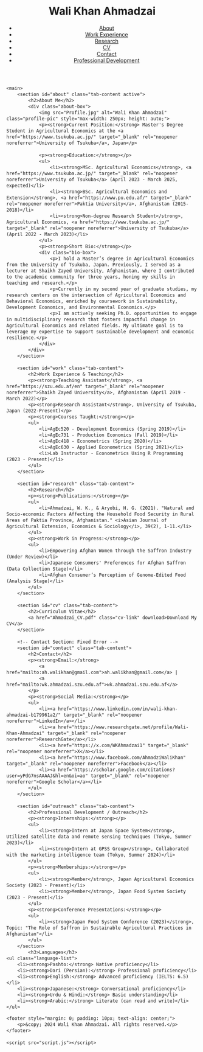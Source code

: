 <!DOCTYPE html>
<html lang="en">
<head>
    <meta charset="UTF-8">
    <meta name="viewport" content="width=device-width, initial-scale=1.0">
    <meta name="description" content="Wali Khan Ahmadzai's professional portfolio showcasing academic achievements, research, and work experience in Agricultural Economics.">
    <meta name="keywords" content="Wali Khan Ahmadzai, Agricultural Economics, Research, Work Experience, CV, Contact">
    <meta name="author" content="Wali Khan Ahmadzai">
    <title>Wali Khan Ahmadzai's Portfolio</title>
    <link rel="stylesheet" href="style.css">
</head>
<body>
    <header>
        <div class="header-wrapper">
         <h1 class="portfolio-name">Wali Khan Ahmadzai</h1>
            <nav class="tabs-nav" aria-label="Main Navigation">
                <ul>
                    <li><a href="#" class="tab-link" data-tab="about" aria-current="page">About</a></li>
                    <li><a href="#" class="tab-link" data-tab="work">Work Experience</a></li>
                    <li><a href="#" class="tab-link" data-tab="research">Research</a></li>
                    <li><a href="#" class="tab-link" data-tab="cv">CV</a></li>
                    <li><a href="#" class="tab-link" data-tab="contact">Contact</a></li>
                    <li><a href="#" class="tab-link" data-tab="outreach">Professional Development</a></li>
                </ul>
            </nav>
        </div>
    </header>

    <main>
        <section id="about" class="tab-content active">
            <h2>About Me</h2>
            <div class="about-box">
                <img src="Profile.jpg" alt="Wali Khan Ahmadzai" class="profile-pic" style="max-width: 250px; height: auto;">
                <p><strong>Current Position:</strong> Master's Degree Student in Agricultural Economics at the <a href="https://www.tsukuba.ac.jp/" target="_blank" rel="noopener noreferrer">University of Tsukuba</a>, Japan</p>

                <p><strong>Education:</strong></p>
                <ul>
                    <li><strong>MSc. Agricultural Economics</strong>, <a href="https://www.tsukuba.ac.jp/" target="_blank" rel="noopener noreferrer">University of Tsukuba</a> (April 2023 - March 2025, expected)</li>
                    <li><strong>BSc. Agricultural Economics and Extension</strong>, <a href="https://www.pu.edu.af/" target="_blank" rel="noopener noreferrer">Paktia University</a>, Afghanistan (2015-2018)</li>
                    <li><strong>Non-degree Research Student</strong>, Agricultural Economics, <a href="https://www.tsukuba.ac.jp/" target="_blank" rel="noopener noreferrer">University of Tsukuba</a> (April 2022 - March 2023)</li>
                </ul>
                <p><strong>Short Bio:</strong></p>
                <div class="bio-box">
                    <p>I hold a Master’s degree in Agricultural Economics from the University of Tsukuba, Japan. Previously, I served as a lecturer at Shaikh Zayed University, Afghanistan, where I contributed to the academic community for three years, honing my skills in teaching and research.</p>
                    <p>Currently in my second year of graduate studies, my research centers on the intersection of Agricultural Economics and Behavioral Economics, enriched by coursework in Sustainability, Development Economics, and Environmental Economics.</p>
                    <p>I am actively seeking Ph.D. opportunities to engage in multidisciplinary research that fosters impactful change in Agricultural Economics and related fields. My ultimate goal is to leverage my expertise to support sustainable development and economic resilience.</p>
                </div>
            </div>
        </section>

        <section id="work" class="tab-content">
            <h2>Work Experience & Teaching</h2>
            <p><strong>Teaching Assistant</strong>, <a href="https://szu.edu.af/en" target="_blank" rel="noopener noreferrer">Shaikh Zayed University</a>, Afghanistan (April 2019 - March 2022)</p>
            <p><strong>Research Assistant</strong>, University of Tsukuba, Japan (2022-Present)</p>
            <p><strong>Courses Taught:</strong></p>
            <ul>
                <li>AgEc520 - Development Economics (Spring 2019)</li>
                <li>AgEc731 - Production Economics (Fall 2019)</li>
                <li>AgEc418 - Econometrics (Spring 2020)</li>
                <li>AgEc630 - Applied Econometrics (Spring 2021)</li>
                <li>Lab Instructor - Econometrics Using R Programming (2023 - Present)</li>
            </ul>
        </section>

        <section id="research" class="tab-content">
            <h2>Research</h2>
            <p><strong>Publications:</strong></p>
            <ul>
                <li>Ahmadzai, W. K., & Aryobi, H. G. (2021). "Natural and Socio-economic Factors Affecting the Household Food Security in Rural Areas of Paktia Province, Afghanistan." <i>Asian Journal of Agricultural Extension, Economics & Sociology</i>, 39(2), 1-11.</li>
            </ul>
            <p><strong>Work in Progress:</strong></p>
            <ul>
                <li>Empowering Afghan Women through the Saffron Industry (Under Review)</li>
                <li>Japanese Consumers' Preferences for Afghan Saffron (Data Collection Stage)</li>
                <li>Afghan Consumer’s Perception of Genome-Edited Food (Analysis Stage)</li>
            </ul>
        </section>

        <section id="cv" class="tab-content">
            <h2>Curriculum Vitae</h2>
            <a href="Ahmadzai_CV.pdf" class="cv-link" download>Download My CV</a>
        </section>

        <!-- Contact Section: Fixed Error -->
        <section id="contact" class="tab-content">
            <h2>Contact</h2>
            <p><strong>Email:</strong> 
                <a href="mailto:ah.walikhan@gmail.com">ah.walikhan@gmail.com</a> | 
                <a href="mailto:wk.ahmadzai.szu.edu.af">wk.ahmadzai.szu.edu.af</a>
            </p>
            <p><strong>Social Media:</strong></p>
            <ul>
                <li><a href="https://www.linkedin.com/in/wali-khan-ahmadzai-b179961a2/" target="_blank" rel="noopener noreferrer">LinkedIn</a></li>
                <li><a href="https://www.researchgate.net/profile/Wali-Khan-Ahmadzai" target="_blank" rel="noopener noreferrer">ResearchGate</a></li>
                <li><a href="https://x.com/WKAhmadzai1" target="_blank" rel="noopener noreferrer">X</a></li>
                <li><a href="https://www.facebook.com/AhmadziWaliKhan" target="_blank" rel="noopener noreferrer">Facebook</a></li>
                <li><a href="https://scholar.google.com/citations?user=yPdG7nsAAAAJ&hl=en&oi=ao" target="_blank" rel="noopener noreferrer">Google Scholar</a></li>
            </ul>
        </section>

        <section id="outreach" class="tab-content">
            <h2>Professional Development / Outreach</h2>
            <p><strong>Internships:</strong></p>
            <ul>
                <li><strong>Intern at Japan Space System</strong>, Utilized satellite data and remote sensing techniques (Tokyo, Summer 2023)</li>
                <li><strong>Intern at GPSS Group</strong>, Collaborated with the marketing intelligence team (Tokyo, Summer 2024)</li>
            </ul>
            <p><strong>Memberships:</strong></p>
            <ul>
                <li><strong>Member</strong>, Japan Agricultural Economics Society (2023 - Present)</li>
                <li><strong>Member</strong>, Japan Food System Society (2023 - Present)</li>
            </ul>
            <p><strong>Conference Presentations:</strong></p>
            <ul>
                <li><strong>Japan Food System Conference (2023)</strong>, Topic: "The Role of Saffron in Sustainable Agricultural Practices in Afghanistan"</li>
            </ul>
        </section>
            <h3>Languages</h3>
    <ul class="language-list">
        <li><strong>Pashto:</strong> Native proficiency</li>
        <li><strong>Dari (Persian):</strong> Professional proficiency</li>
        <li><strong>English:</strong> Advanced proficiency (IELTS: 6.5)</li>
        <li><strong>Japanese:</strong> Conversational proficiency</li>
        <li><strong>Urdu & Hindi:</strong> Basic understanding</li>
        <li><strong>Arabic:</strong> Literate (can read and write)</li>
    </ul>
</section>
    </main>

    <footer style="margin: 0; padding: 10px; text-align: center;">
        <p>&copy; 2024 Wali Khan Ahmadzai. All rights reserved.</p>
    </footer>

    <script src="script.js"></script>
</body>
</html>
